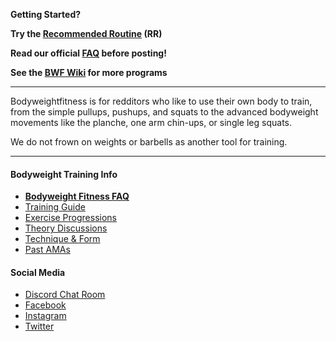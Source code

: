 <p><strong>Getting Started?</strong></p>

<p><strong>Try the <a href="https://www.reddit.com/r/bodyweightfitness/wiki/kb/recommended_routine">Recommended Routine</a> (RR)</strong></p>

<p><strong>Read our official <a href="http://www.reddit.com/r/bodyweightfitness/wiki/faq">FAQ</a> before posting!</strong></p>

<p><strong>See the <a href="https://www.reddit.com/r/bodyweightfitness/wiki/">BWF Wiki</a> for more programs</strong></p>

<hr />

<p>Bodyweightfitness is for redditors who like to use their own body to train, from the simple pullups, pushups, and squats to the advanced bodyweight movements like the planche, one arm chin-ups, or single leg squats.</p>

<p>We do not frown on weights or barbells as another tool for training.</p>

<hr />

<h4 id="bodyweighttraininginfo">Bodyweight Training Info</h4>

<ul>
<li><strong><a href="http://www.reddit.com/r/bodyweightfitness/wiki/faq">Bodyweight Fitness FAQ</a></strong></li>

<li><a href="https://www.reddit.com/r/bodyweightfitness/wiki/training_guide">Training Guide</a></li>

<li><a href="http://www.reddit.com/r/bodyweightfitness/wiki/playground">Exercise Progressions</a></li>

<li><a href="http://www.reddit.com/r/bodyweightfitness/wiki/weekly/conceptwednesday">Theory Discussions</a></li>

<li><a href="http://www.reddit.com/r/bodyweightfitness/wiki/weekly/techniquethursday">Technique &amp; Form</a></li>

<li><a href="http://www.reddit.com/r/bodyweightfitness/wiki/past_amas">Past AMAs</a></li>
</ul>

<h4 id="socialmedia">Social Media</h4>

<ul>
<li><a href="https://discordapp.com/invite/bwf">Discord Chat Room</a></li>

<li><a href="https://www.facebook.com/redditbwf">Facebook</a></li>

<li><a href="https://www.instagram.com/redditbwf">Instagram</a></li>

<li><a href="https://www.twitter.com/redditbwf">Twitter</a></li>
</ul>
